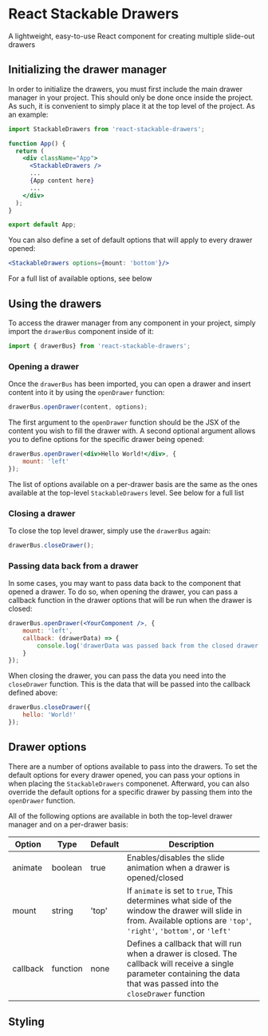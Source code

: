 # React Stackable Drawers

A lightweight, easy-to-use React component for creating multiple slide-out drawers

## Initializing the drawer manager

In order to initialize the drawers, you must first include the main drawer manager in your project. This should only be done once inside the project. As such, it is convenient to simply place it at the top level of the project. As an example:

```jsx
import StackableDrawers from 'react-stackable-drawers';

function App() {
  return (
    <div className="App">
      <StackableDrawers />
      ...
      {App content here}
      ...
    </div>
  );
}

export default App;
```

You can also define a set of default options that will apply to every drawer opened:

```jsx
<StackableDrawers options={mount: 'bottom'}/>
```

For a full list of available options, see below

## Using the drawers

To access the drawer manager from any component in your project, simply import the `drawerBus` component inside of it:

```jsx
import { drawerBus} from 'react-stackable-drawers';
```

### Opening a drawer

Once the `drawerBus` has been imported, you can open a drawer and insert content into it by using the `openDrawer` function:

```jsx
drawerBus.openDrawer(content, options);
```

The first argument to the `openDrawer` function should be the JSX of the content you wish to fill the drawer with. A second optional argument allows you to define options for the specific drawer being opened:

```jsx
drawerBus.openDrawer(<div>Hello World!</div>, {
	mount: 'left'
});
```

The list of options available on a per-drawer basis are the same as the ones available at the top-level `StackableDrawers` level. See below for a full list

### Closing a drawer

To close the top level drawer, simply use the `drawerBus` again:

```jsx
drawerBus.closeDrawer();
```

### Passing data back from a drawer

In some cases, you may want to pass data back to the component that opened a drawer. To do so, when opening the drawer, you can pass a callback function in the drawer options that will be run when the drawer is closed:

```jsx
drawerBus.openDrawer(<YourComponent />, {
	mount: 'left',
	callback: (drawerData) => {
		console.log('drawerData was passed back from the closed drawer');
	}
});
```

When closing the drawer, you can pass the data you need into the `closeDrawer` function. This is the data that will be passed into the callback defined above:

```jsx
drawerBus.closeDrawer({
	hello: 'World!'
});
```

## Drawer options

There are a number of options available to pass into the drawers. To set the default options for every drawer opened, you can pass your options in when placing the `StackableDrawers` componenet. Afterward, you can also override the default options for a specific drawer by passing them into the `openDrawer` function.

All of the following options are available in both the top-level drawer manager and on a per-drawer basis:

| Option | Type | Default | Description |
| --- | --- | --- | --- |
| animate | boolean | true | Enables/disables the slide animation when a drawer is opened/closed |
| mount | string | 'top' | If `animate` is set to `true`, This determines what side of the window the drawer will slide in from. Available options are `'top'`, `'right'`, `'bottom'`, or `'left'` |
| callback | function | none | Defines a callback that will run when a drawer is closed. The callback will receive a single parameter containing the data that was passed into the `closeDrawer` function |

## Styling

